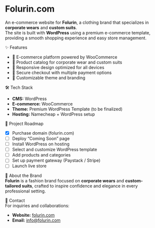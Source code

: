 # Folurin.com  

An e-commerce website for **Folurin**, a clothing brand that specializes in **corporate wears** and **custom suits**.  
The site is built with **WordPress** using a premium e-commerce template, providing a smooth shopping experience and easy store management.  


 ✨ Features  
- 🛒 E-commerce platform powered by WooCommerce  
- 👔 Product catalog for corporate wear and custom suits  
- 📱 Responsive design optimized for all devices  
- 🔐 Secure checkout with multiple payment options  
- 🎨 Customizable theme and branding  


 🛠️ Tech Stack  
- **CMS:** WordPress  
- **E-commerce:** WooCommerce  
- **Theme:** Premium WordPress Template (to be finalized)  
- **Hosting:** Namecheap + WordPress setup  


 🚀 Project Roadmap  
- [x] Purchase domain (folurin.com)  
- [ ] Deploy “Coming Soon” page  
- [ ] Install WordPress on hosting  
- [ ] Select and customize WordPress template  
- [ ] Add products and categories  
- [ ] Set up payment gateway (Paystack / Stripe)  
- [ ] Launch live store  

📌 About the Brand  
**Folurin** is a fashion brand focused on **corporate wears** and **custom-tailored suits**, crafted to inspire confidence and elegance in every professional setting.  

📧 Contact  
For inquiries and collaborations:  
- **Website:** [folurin.com](http://folurin.com)  
- **Email:** info@folurin.com  

